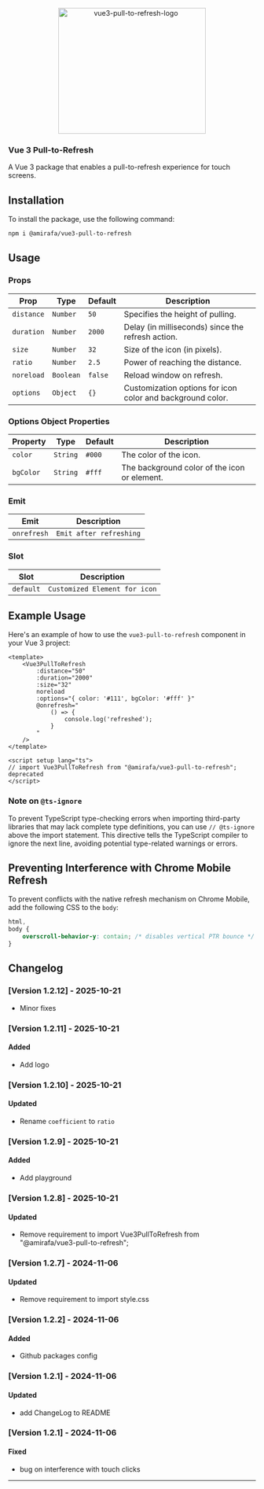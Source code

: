<p align="center">
  <a href='https://postimages.org/' target='_blank'>
    <img 
      src='https://i.postimg.cc/PqqK5WcJ/Vue3-Pull-To-Refresh-logo.png'       
      width="300" 
      height="256"  
      border='0' 
      alt='vue3-pull-to-refresh-logo'
    />
  </a>
</p>

### Vue 3 Pull-to-Refresh

A Vue 3 package that enables a pull-to-refresh experience for touch screens.

## Installation

To install the package, use the following command:

```bash
npm i @amirafa/vue3-pull-to-refresh
```

## Usage

### Props

| Prop       | Type      | Default | Description                                                |
| ---------- | --------- | ------- | ---------------------------------------------------------- |
| `distance` | `Number`  | `50`    | Specifies the height of pulling.                           |
| `duration` | `Number`  | `2000`  | Delay (in milliseconds) since the refresh action.          |
| `size`     | `Number`  | `32`    | Size of the icon (in pixels).                              |
| `ratio`    | `Number`  | `2.5`   | Power of reaching the distance.                            |
| `noreload` | `Boolean` | `false` | Reload window on refresh.                                  |
| `options`  | `Object`  | `{}`    | Customization options for icon color and background color. |

### Options Object Properties

| Property  | Type     | Default | Description                                  |
| --------- | -------- | ------- | -------------------------------------------- |
| `color`   | `String` | `#000`  | The color of the icon.                       |
| `bgColor` | `String` | `#fff`  | The background color of the icon or element. |

### Emit

| Emit        | Description             |
| ----------- | ----------------------- |
| `onrefresh` | `Emit after refreshing` |

### Slot

| Slot      | Description                   |
| --------- | ----------------------------- |
| `default` | `Customized Element for icon` |

## Example Usage

Here's an example of how to use the `vue3-pull-to-refresh` component in your Vue 3 project:

```vue
<template>
    <Vue3PullToRefresh
        :distance="50"
        :duration="2000"
        :size="32"
        noreload
        :options="{ color: '#111', bgColor: '#fff' }"
        @onrefresh="
            () => {
                console.log('refreshed');
            }
        "
    />
</template>

<script setup lang="ts">
// import Vue3PullToRefresh from "@amirafa/vue3-pull-to-refresh"; deprecated
</script>
```

### Note on `@ts-ignore`

To prevent TypeScript type-checking errors when importing third-party libraries that may lack complete type definitions, you can use `// @ts-ignore` above the import statement. This directive tells the TypeScript compiler to ignore the next line, avoiding potential type-related warnings or errors.

## Preventing Interference with Chrome Mobile Refresh

To prevent conflicts with the native refresh mechanism on Chrome Mobile, add the following CSS to the `body`:

```css
html,
body {
    overscroll-behavior-y: contain; /* disables vertical PTR bounce */
}
```

## Changelog

### [Version 1.2.12] - 2025-10-21

-   Minor fixes

### [Version 1.2.11] - 2025-10-21

#### Added

-   Add logo

### [Version 1.2.10] - 2025-10-21

#### Updated

-   Rename `coefficient` to `ratio`

### [Version 1.2.9] - 2025-10-21

#### Added

-   Add playground

### [Version 1.2.8] - 2025-10-21

#### Updated

-   Remove requirement to import Vue3PullToRefresh from "@amirafa/vue3-pull-to-refresh";

### [Version 1.2.7] - 2024-11-06

#### Updated

-   Remove requirement to import style.css

### [Version 1.2.2] - 2024-11-06

#### Added

-   Github packages config

### [Version 1.2.1] - 2024-11-06

#### Updated

-   add ChangeLog to README

### [Version 1.2.1] - 2024-11-06

#### Fixed

-   bug on interference with touch clicks

---
